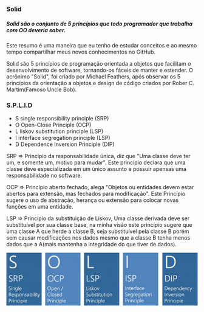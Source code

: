 ### Solid
##### Solid são o conjunto de 5 princípios que todo programador que trabalha com OO deveria saber.

Este resumo é uma maneira que eu tenho de estudar conceitos e ao mesmo tempo compartilhar meus novos conhecimentos no GitHub.

Solid são 5 princípios de programação orientada a objetos que facilitam o desenvolvimento de software, tornando-os fáceis de manter e estender.
O acrônimo "Solid", foi criado por Michael Feathers, após observar os 5 princípios da orientação a objetos e design de código criados por Rober C. Martim(Famoso Uncle Bob).

### S.P.L.I.D
- S single responsibility principle (SRP)
- O Open-Close Principle (OCP)
- L liskov substitution principle (LSP)
- I interface segregation principle (LSP)
- D Dependence Inversion Principle (DIP)

SRP => Principio da responsabilidade única, diz que "Uma classe deve ter um, e somente um, motivo para mudar". Este principio declara que uma classe deve especializada em um único assunto e possuir apensas uma responsabilidade no software.

OCP => Princípio aberto fechado, alega "Objetos ou entidades devem estar abertos para extensão, mas fechados para modificação". Este Princípio sugere o uso de abstração, herança ou extensão para colocar novas funções em uma entidade.

LSP => Princípio da substituição de Liskov, Uma classe derivada deve ser substituível por sua classe base, na minha visão este princípio sugere que uma classe A que herde a classe B, seja substituível pela classe B porém sem causar modificações nos dados mesmo que a classe B tenha menos dados que a A(mais mantenha a integridade do que tiver de dados).

![Example](https://github.com/Lipe1994/Solid/blob/master/example.jpeg)